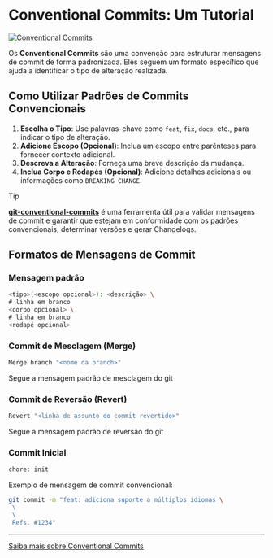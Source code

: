 # Conventional Commits: Um Tutorial

[![Conventional Commits](https://img.shields.io/badge/Conventional%20Commits-1.0.0-%23FE5196?logo=conventionalcommits&logoColor=white)](https://conventionalcommits.org)

Os **Conventional Commits** são uma convenção para estruturar mensagens de commit de forma padronizada. Eles seguem um formato específico que ajuda a identificar o tipo de alteração realizada.

## Como Utilizar Padrões de Commits Convencionais

1. **Escolha o Tipo**: Use palavras-chave como `feat`, `fix`, `docs`, etc., para indicar o tipo de alteração.
2. **Adicione Escopo (Opcional)**: Inclua um escopo entre parênteses para fornecer contexto adicional.
3. **Descreva a Alteração**: Forneça uma breve descrição da mudança.
4. **Inclua Corpo e Rodapés (Opcional)**: Adicione detalhes adicionais ou informações como `BREAKING CHANGE`.

> [!TIP]
> **[git-conventional-commits](https://github.com/qoomon/git-conventional-commits)** é uma ferramenta útil para validar mensagens de commit e garantir que estejam em conformidade com os padrões convencionais, determinar versões e gerar Changelogs.

## Formatos de Mensagens de Commit

### Mensagem padrão

```bash
<tipo>(<escopo opcional>): <descrição> \
# linha em branco 
<corpo opcional> \
# linha em branco
<rodapé opcional>
```

### Commit de Mesclagem (Merge)

```bash
Merge branch "<nome da branch>"
```

Segue a mensagem padrão de mesclagem do git

### Commit de Reversão (Revert)

```bash
Revert "<linha de assunto do commit revertido>"
```

Segue a mensagem padrão de reversão do git

### Commit Inicial

```bash
chore: init
```

Exemplo de mensagem de commit convencional:

```bash
git commit -m "feat: adiciona suporte a múltiplos idiomas \
 \ 
 \ 
 Refs. #1234"
```

---

[Saiba mais sobre Conventional Commits](https://www.conventionalcommits.org/pt-br/v1.0.0/)

